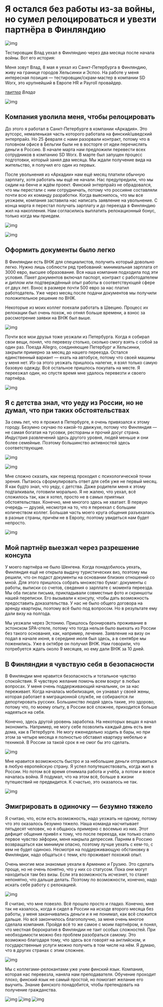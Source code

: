 # Я остался без работы из-за войны, но сумел релоцироваться и увезти партнёра в Финляндию

![img](preview.jpg)

Тестировщик Влад уехал в Финляндию через два месяца после начала войны. Вот его история:

Меня зовут Влад, 8 мая я уехал из Санкт-Петербурга в Финляндию, живу на границе городов Хельсинки и Эспоо. На работе у меня интересная позиция — тестировщик/скрам-мастер в компании SD Worx, это крупнейший в Европе HR и Payroll провайдер.

_[твиттер](https://twitter.com/_volkovitskiy?s=21&t=kQfQsGOUMapczWUlyEMENQ) Влада_

![img](image12.jpg)

## Компания уволила меня, чтобы релоцировать 

До этого я работал в Санкт-Петербурге в компании «Аркадия». Это аутсорс, немаленькая часть которого работала на финский/шведский энтерпрайз. Но 25 февраля с нами разорвали контракт, потому что в головном офисе в Бельгии были не в восторге от идеи перечислять деньги в Россию. В начале марта нам предложили перевести всех сотрудников в компанию SD Worx. В марте был запущен процесс подготовки, который занял два месяца. Мы ждали получение вида на жительство, я получил его один из первых.

После увольнения из «Аркадии» нам ещё месяц платили обычную зарплату, хотя работать мы ещё не начали. Нас предупредили, что мы сидим на бенче и ждём проект. Финский энтерпрайз не обрадовался, что мы перестали с ним сотрудничать, потому что россияне составляли почти всю их команду разработки. Когда выяснилось, что мы все уезжаем, компания заставила нас написать заявление на увольнение. С конца марта я перестал получать зарплату и до переезда в Финляндию жил на накопления. Нам согласились выплатить релокационный бонус, только когда мы приедем.

![img](image14.jpg)

![img](image3.jpg)

## Оформить документы было легко

В Финляндии есть ВНЖ для специалистов, получить который довольно легко. Нужно лишь соблюсти ряд требований: минимальная зарплата от 3000 евро, высшее образование. Вся наша компания подходила под эти условия. Пакет документов включал паспорт, контракт с работодателем и диплом или подтверждённый опыт работы в соответствующей сфере от двух лет. Взнос в размере почти 500 евро за нас платил работодатель. Уже через месяц после подачи документов мы получили положительное решение по ВНЖ.

Некоторые из моих коллег поехали работать в Швецию. Процесс их релокации был очень похож, но отнял больше времени, а взнос за рассмотрение заявки на ВНЖ был выше.

![img](image10.jpg)

Почти все мои друзья тоже уезжали из Петербурга. Когда я собирал свои вещи, понял, что перевезу столько, сколько смогу взять с собой за один раз. Поезда Allegro, соединяющие Петербург и Хельсинки, закрыли примерно за месяц до нашего переезда. Остался единственный вариант — ехать на автобусе, потому что своей машины у меня нет. Из-за этого уезжать пришлось налегке, я взял только самую базовую одежду. Всё остальное пришлось покупать на месте. Я переезжал один, но спустя время мне удалось перевезти и своего партнёра.

![img](image9.jpg)

## Я с детства знал, что уеду из России, но не думал, что при таких обстоятельствах

За семь лет, что я прожил в Петербурге, я очень привязался к этому городу. Безумно скучаю по какой-то движухе, потому что Финляндия — не самая богатая на тусовки, рестораны и прочий досуг страна. Индустрия развлечений здесь другого уровня, людей меньше и они более семейные. Поэтому большинство активностей здесь соответствующие.

![img](image8.jpg)

![img](image5.jpg)

Мне сложно сказать, как переезд проходил с психологической точки зрения. Пытаюсь сформулировать ответ для себя уже не первый месяц. Я как будто знал, что уеду, с детства. Даже родители меня к этому подталкивали, готовили морально. Я не жалею, что уехал, всё сложилось так, как я хотел, просто не в самых приятных обстоятельствах. Конечно, мне многого здесь не хватает. В первую очередь — друзей, несмотря на то, что я переехал с большим количеством коллег. Большая часть моего круга общения разъехалась в разные страны, причём не в Европу, поэтому увидеться нам будет непросто.

![img](image6.jpg)

## Мой партнёр выезжал через разрешение консула

У моего партнёра не было Шенгена. Когда понадобилось уехать, Финляндия ещё не открыла выдачу туристических виз, поэтому мы решили, что он подаст документы на основании близких отношений со мной. Для этого пришлось собрать множество бумаг: документы с работы, выписки со счетов, сведения о зарплате с момента переезда. Мы оба писали письма, прикладывали совместные фото и скриншоты нашей переписки. Его вызывали к консулу, чтобы дать возможность предоставить доказательства. У нас не было общего договора на аренду квартиры, поэтому всё было под вопросом. Но в результате ему дали визу на полгода.

Мы уезжали через Эстонию. Пришлось бронировать проживание в эстонском SPA-отеле, потому что тогда нельзя было выехать из России без такого основания, как, например, лечение. Заявление на визу он подал в начале июня, в середине июля был здесь, а в сентябре мы поженились. Уже в октябре он получил ВНЖ. Нам говорили, что потребуется ждать около 9 месяцев, но ему дали ВНЖ за 10 дней.

## В Финляндии я чувствую себя в безопасности

В Финляндии мне нравится безопасность и тотальное чувство спокойствия. Я чувствую желание помочь всем вокруг в любых вопросах. У меня очень поддерживающий начальник, он за нас переживает. Когда началась мобилизация, он узнавал у своей жены, которая работает в миграционной службе, не собираются ли депортировать русских. Большинство людей здесь такие, это здорово, потому что, по моему опыту, в России всё сложнее, приходится больше надеяться на себя.

Конечно, здесь другой уровень заработка. На некоторых вещах я начал экономить. Например, не могу себе позволить каждый день есть вне дома, как в Петербурге. Не могу еженедельно ходить в бары, но при этом за четыре месяца я полностью обставил квартиру мебелью и техникой. В России за такой срок я не смог бы это сделать.

![img](image1.jpg)

Мне нравится возможность быстро и за небольшие деньги отправиться в любую европейскую страну. Я успел попутешествовать, когда жил в России. Но потом всё время отнимала работа и учёба, а потом и вовсе началась война. Я подумал, что на этом всё, больше в жизни путешествий не предвидится. К счастью, это оказалось не так.

![img](image7.jpg)

## Эмигрировать в одиночку — безумно тяжело 

Я считаю, что, если есть возможность, надо уезжать не одному, потому что это оказалось безумно тяжело. Наша команда насчитывает пятьдесят человек, но я общаюсь примерно с восемью из них. Этот дефицит общения привёл к тому, что после переезда, как только спало первое чувство эйфории, меня накрыла депрессия. Парням в Россию возвращаться как минимум опасно, поэтому лучше уехать с кем-то, с кем не будет одиноко. Несмотря на поддерживающую обстановку в Финляндии, надо общаться с теми, кто проживает похожий опыт.

Очень многие мои знакомые уехали в Армению и Грузию. Это сделать проще, но не очень понятно, что у них со статусом. Пока они могут находиться там без визы. Если эта возможность исчезнет, то станет непонятно, что дальше делать. Поэтому по возможности, конечно, надо искать себе работу с релокацией. 

![img](image2.jpg)

Я считаю, что мне повезло. Всё прошло просто и гладко. Конечно, мне так не казалось, когда я сидел в России на исходе второго месяца без работы, у меня заканчивались деньги и я не понимал, как всё сложится дальше. Но всё закончилось благополучно, за меня очень многое сделала компания. Пройдя всё то же самое с моим партнёром, я понял, что местная бюрократия в Финляндии не таит особых сложностей. При необходимости можно без проблем разобраться самому. Это возможно благодаря тому, что здесь все говорят на английском, и государственные услуги можно получить в том числе на нём. Я думаю, что в других странах с этим сложнее.

![img](image4.jpg)

Мы с коллегами-релокантами уже учим финский язык. Компания, которая нас перевезла, наняла нам преподавателя. Обучение проходит плохо, финский язык не самый простой, но помогает желание его выучить. Знание финского понадобится, чтобы претендовать на получение гражданства. 

![img](image11.jpg)
![img](image13.jpg)
![img](image15.jpg)


